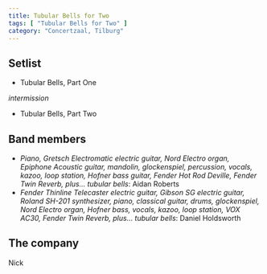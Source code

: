 ```yaml
---
title: Tubular Bells for Two
tags: [ "Tubular Bells for Two" ]
category: "Concertzaal, Tilburg"
---
```

Setlist
-------
* Tubular Bells, Part One

_intermission_

* Tubular Bells, Part Two

Band members
------------
* _Piano, Gretsch Electromatic electric guitar, Nord Electro organ, Epiphone Acoustic guitar, mandolin, glockenspiel, percussion, vocals, kazoo, loop station, Hofner bass guitar, Fender Hot Rod Deville, Fender Twin Reverb, plus... tubular bells_: Aidan Roberts
* _Fender Thinline Telecaster electric guitar, Gibson SG electric guitar, Roland SH-201 synthesizer, piano, classical guitar, drums, glockenspiel, Nord Electro organ, Hofner bass, vocals, kazoo, loop station, VOX AC30, Fender Twin Reverb, plus... tubular bells_: Daniel Holdsworth

The company
-----------
Nick
